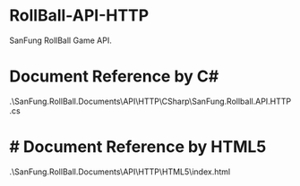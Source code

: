 # RollBall-API-HTTP
SanFung RollBall Game API.

# Document Reference by C#
.\SanFung.RollBall.Documents\API\HTTP\CSharp\SanFung.Rollball.API.HTTP.cs

# # Document Reference by HTML5
.\SanFung.RollBall.Documents\API\HTTP\HTML5\index.html
